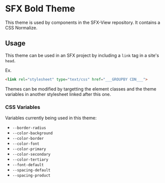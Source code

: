 # SFX Bold Theme
This theme is used by components in the SFX-View repository.
It contains a CSS Normalize.

## Usage
This theme can be used in an SFX project by including a `link` tag in a site's `head`.

Ex.
```html
<link rel="stylesheet" type="text/css" href="___GROUPBY CDN___">
```

Themes can be modified by targetting the element classes and the theme variables in another stylesheet linked after this one.

### CSS Variables
Variables currently being used in this theme:

- `--border-radius`
- `--color-background`
- `--color-border`
- `--color-font`
- `--color-primary`
- `--color-secondary`
- `--color-tertiary`
- `--font-default`
- `--spacing-default`
- `--spacing-product`
